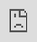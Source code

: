 ```yaml
---
date: 2020-08-01
year: 2020
title: MISERABLE.media Reel
category: Identity
thumbnail: https://www.youtube.com/embed/JtVFzAlqsIw
categories:
- videography
- production
project_bg_color: ''
project_fg_color: ''

---
```

The **banana** fruits grow from a **banana** blossom in hanging clusters, also called a bunch or **banana** stem. The fruits grow in rows called tiers or hands. There can be as many as twenty fruits to a hand, and as many as twenty tiers in a bunch. A bunch usually weighs between 30 and 50 kilograms (65 to 110 pounds).

<div class="videoWrapper">
<iframe style="position: absolute; top: 0; left: 0; width: 100%; height: 100%;" src="https://www.youtube.com/embed/JtVFzAlqsIw" frameborder="0" allow="accelerometer; autoplay; encrypted-media; gyroscope; picture-in-picture" allowfullscreen></iframe>
</div>
